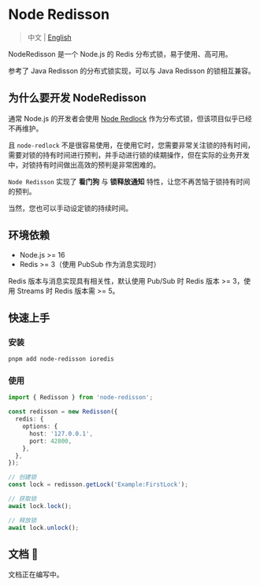 # Node Redisson

> 中文 | [English](README.md)

NodeRedisson 是一个 Node.js 的 Redis 分布式锁，易于使用、高可用。

参考了 Java Redisson 的分布式锁实现，可以与 Java Redisson 的锁相互兼容。

## 为什么要开发 NodeRedisson

通常 Node.js 的开发者会使用 [Node Redlock](https://github.com/mike-marcacci/node-redlock) 作为分布式锁，但该项目似乎已经不再维护。

且 `node-redlock` 不是很容易使用，在使用它时，您需要非常关注锁的持有时间，需要对锁的持有时间进行预判，并手动进行锁的续期操作，但在实际的业务开发中，对锁持有时间做出高效的预判是非常困难的。

`Node Redisson` 实现了 **看门狗** 与 **锁释放通知** 特性，让您不再苦恼于锁持有时间的预判。

当然，您也可以手动设定锁的持续时间。

## 环境依赖

- Node.js >= 16
- Redis >= 3（使用 PubSub 作为消息实现时）

Redis 版本与消息实现具有相关性，默认使用 Pub/Sub 时 Redis 版本 >= 3，使用 Streams 时 Redis 版本需 >= 5。

## 快速上手

### 安装

```sh
pnpm add node-redisson ioredis
```

### 使用

```ts
import { Redisson } from 'node-redisson';

const redisson = new Redisson({
  redis: {
    options: {
      host: '127.0.0.1',
      port: 42800,
    },
  },
});

// 创建锁
const lock = redisson.getLock('Example:FirstLock');

// 获取锁
await lock.lock();

// 释放锁
await lock.unlock();
```

## 文档 🚧

文档正在编写中。
